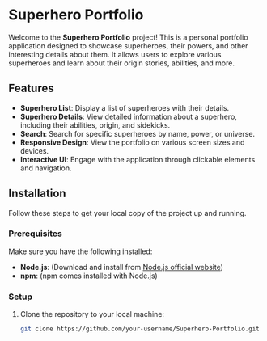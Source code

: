 # Superhero Portfolio

Welcome to the **Superhero Portfolio** project! This is a personal portfolio application designed to showcase superheroes, their powers, and other interesting details about them. It allows users to explore various superheroes and learn about their origin stories, abilities, and more.

## Features

- **Superhero List**: Display a list of superheroes with their details.
- **Superhero Details**: View detailed information about a superhero, including their abilities, origin, and sidekicks.
- **Search**: Search for specific superheroes by name, power, or universe.
- **Responsive Design**: View the portfolio on various screen sizes and devices.
- **Interactive UI**: Engage with the application through clickable elements and navigation.

## Installation

Follow these steps to get your local copy of the project up and running.

### Prerequisites

Make sure you have the following installed:

- **Node.js**: (Download and install from [Node.js official website](https://nodejs.org/))
- **npm**: (npm comes installed with Node.js)

### Setup

1. Clone the repository to your local machine:
   ```bash
   git clone https://github.com/your-username/Superhero-Portfolio.git
